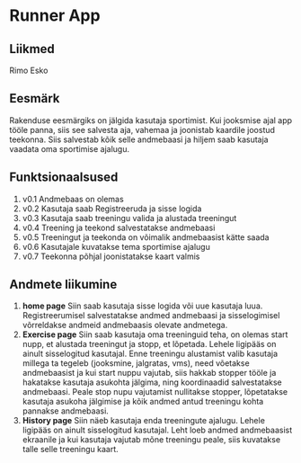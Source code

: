 # Runner App

## Liikmed
Rimo Esko

## Eesmärk
Rakenduse eesmärgiks on jälgida kasutaja sportimist. Kui jooksmise ajal app tööle panna, siis see salvesta aja, vahemaa ja joonistab kaardile joostud teekonna. Siis salvestab kõik selle andmebaasi ja hiljem saab kasutaja vaadata oma sportimise ajalugu.

## Funktsionaalsused
1. v0.1 Andmebaas on olemas
1. v0.2 Kasutaja saab Registreeruda ja sisse logida
1. v0.3 Kasutaja saab treeningu valida ja alustada treeningut
1. v0.4 Treening ja teekond salvestatakse andmebaasi
1. v0.5 Treeningut ja teekonda on võimalik andmebaasist kätte saada
1. v0.6 Kasutajale kuvatakse tema sportimise ajalugu
1. v0.7 Teekonna põhjal joonistatakse kaart valmis

## Andmete liikumine
1.	**home page**
Siin saab kasutaja sisse logida või uue kasutaja luua.
Registreerumisel salvestatakse andmed andmebaasi ja sisselogimisel võrreldakse andmeid andmebaasis olevate andmetega.
2.	**Exercise page**
Siin saab kasutaja oma treeninguid teha, on olemas start nupp, et alustada treeningut ja stopp, et lõpetada. Lehele ligipääs on ainult sisselogitud kasutajal.
Enne treeningu alustamist valib kasutaja millega ta tegeleb (jooksmine, jalgratas, vms), need võetakse andmebaasist ja kui start nuppu vajutab, siis hakkab stopper tööle ja hakatakse kasutaja asukohta jälgima, ning koordinaadid salvestatakse andmebaasi.
Peale stop nupu vajutamist nullitakse stopper, lõpetatakse kasutaja asukoha jälgimise ja kõik andmed antud treeningu kohta pannakse andmebaasi.
3.	**History page**
Siin näeb kasutaja enda treeningute ajalugu. Lehele ligipääs on ainult sisselogitud kasutajal.
Leht loeb andmed andmebaasist ekraanile ja kui kasutaja vajutab mõne treeningu peale, siis kuvatakse talle selle treeningu kaart.
